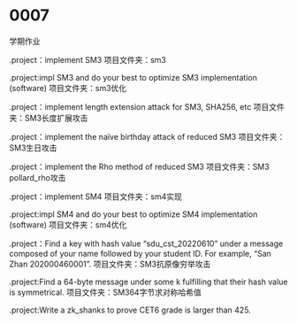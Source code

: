 # 0007
  学期作业

.project：implement SM3
项目文件夹：sm3

.project:impl SM3 and do your best to optimize SM3 implementation (software)
项目文件夹：sm3优化

.project：implement length extension attack for SM3, SHA256, etc
项目文件夹：SM3长度扩展攻击

.project：implement the naïve birthday attack of reduced SM3
项目文件夹：SM3生日攻击

.project：implement the Rho method of reduced SM3
项目文件夹：SM3 pollard_rho攻击

.project：implement SM4
项目文件夹：sm4实现

.project:impl SM4 and do your best to optimize SM4 implementation (software)
项目文件夹：sm4优化

.project：Find a key with hash value “sdu_cst_20220610” under a message composed of your name followed by your student ID. For example, “San Zhan 202000460001”.
项目文件夹：SM3抗原像穷举攻击

.project:Find a 64-byte message under some k fulfilling that their hash value is symmetrical.
项目文件夹：SM364字节求对称哈希值

.project:Write a zk_shanks to prove CET6 grade is larger than 425.
